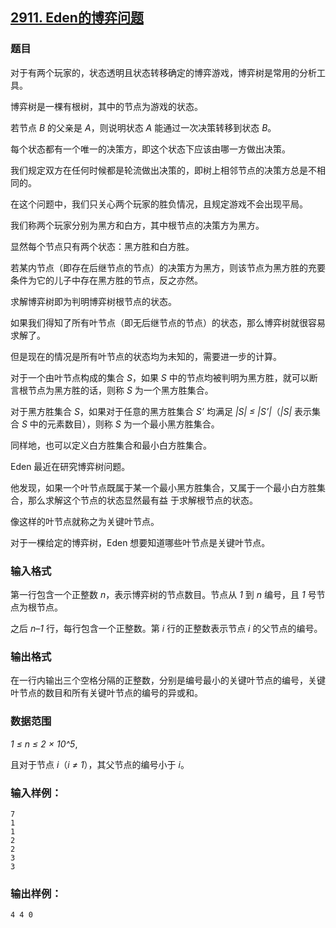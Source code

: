 ## [2911. Eden的博弈问题](https://www.acwing.com/problem/content/2914/)

### 题目

对于有两个玩家的，状态透明且状态转移确定的博弈游戏，博弈树是常用的分析工具。

博弈树是一棵有根树，其中的节点为游戏的状态。

若节点 *B* 的父亲是 *A*，则说明状态 *A* 能通过一次决策转移到状态 *B*。

每个状态都有一个唯一的决策方，即这个状态下应该由哪一方做出决策。

我们规定双方在任何时候都是轮流做出决策的，即树上相邻节点的决策方总是不相同的。

在这个问题中，我们只关心两个玩家的胜负情况，且规定游戏不会出现平局。

我们称两个玩家分别为黑方和白方，其中根节点的决策方为黑方。

显然每个节点只有两个状态：黑方胜和白方胜。

若某内节点（即存在后继节点的节点）的决策方为黑方，则该节点为黑方胜的充要条件为它的儿子中存在黑方胜的节点，反之亦然。

求解博弈树即为判明博弈树根节点的状态。

如果我们得知了所有叶节点（即无后继节点的节点）的状态，那么博弈树就很容易求解了。

但是现在的情况是所有叶节点的状态均为未知的，需要进一步的计算。

对于一个由叶节点构成的集合 *S*，如果 *S* 中的节点均被判明为黑方胜，就可以断言根节点为黑方胜的话，则称 *S* 为一个黑方胜集合。

对于黑方胜集合 *S*，如果对于任意的黑方胜集合 *S’* 均满足 *|S| ≤ |S’|*（*|S|* 表示集合 *S* 中的元素数目），则称 *S* 为一个最小黑方胜集合。

同样地，也可以定义白方胜集合和最小白方胜集合。

Eden 最近在研究博弈树问题。

他发现，如果一个叶节点既属于某一个最小黑方胜集合，又属于一个最小白方胜集合，那么求解这个节点的状态显然最有益 于求解根节点的状态。

像这样的叶节点就称之为关键叶节点。

对于一棵给定的博弈树，Eden 想要知道哪些叶节点是关键叶节点。

### 输入格式

第一行包含一个正整数 *n*，表示博弈树的节点数目。节点从 *1* 到 *n* 编号，且 *1* 号节点为根节点。

之后 *n–1* 行，每行包含一个正整数。第 *i* 行的正整数表示节点 *i* 的父节点的编号。

### 输出格式

在一行内输出三个空格分隔的正整数，分别是编号最小的关键叶节点的编号，关键叶节点的数目和所有关键叶节点的编号的异或和。

### 数据范围

*1 ≤ n ≤ 2 × 10^5*,

且对于节点 *i*（*i ≠ 1*），其父节点的编号小于 *i*。

### 输入样例：

```
7
1
1
2
2
3
3
```

### 输出样例：

```
4 4 0
```
